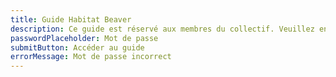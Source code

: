 ```yaml
---
title: Guide Habitat Beaver
description: Ce guide est réservé aux membres du collectif. Veuillez entrer le mot de passe pour accéder au contenu.
passwordPlaceholder: Mot de passe
submitButton: Accéder au guide
errorMessage: Mot de passe incorrect
---
```

